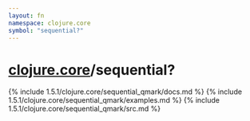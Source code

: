 ```yaml
---
layout: fn
namespace: clojure.core
symbol: "sequential?"
---
```


# [clojure.core](../)/sequential?

{% include 1.5.1/clojure.core/sequential_qmark/docs.md %}
{% include 1.5.1/clojure.core/sequential_qmark/examples.md %}
{% include 1.5.1/clojure.core/sequential_qmark/src.md %}

